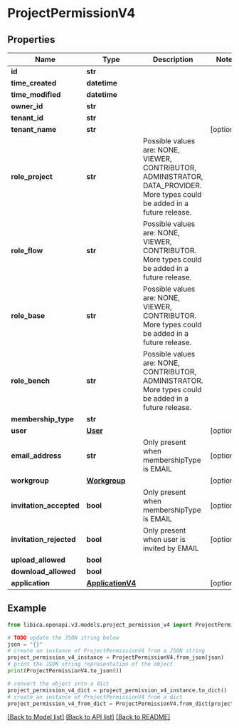 # ProjectPermissionV4


## Properties

Name | Type | Description | Notes
------------ | ------------- | ------------- | -------------
**id** | **str** |  | 
**time_created** | **datetime** |  | 
**time_modified** | **datetime** |  | 
**owner_id** | **str** |  | 
**tenant_id** | **str** |  | 
**tenant_name** | **str** |  | [optional] 
**role_project** | **str** | Possible values are: NONE, VIEWER, CONTRIBUTOR, ADMINISTRATOR, DATA_PROVIDER. More types could be added in a future release. | 
**role_flow** | **str** | Possible values are: NONE, VIEWER, CONTRIBUTOR. More types could be added in a future release. | 
**role_base** | **str** | Possible values are: NONE, VIEWER, CONTRIBUTOR. More types could be added in a future release. | 
**role_bench** | **str** | Possible values are: NONE, CONTRIBUTOR, ADMINISTRATOR. More types could be added in a future release. | 
**membership_type** | **str** |  | 
**user** | [**User**](User.md) |  | [optional] 
**email_address** | **str** | Only present when membershipType is EMAIL | [optional] 
**workgroup** | [**Workgroup**](Workgroup.md) |  | [optional] 
**invitation_accepted** | **bool** | Only present when membershipType is EMAIL | [optional] 
**invitation_rejected** | **bool** | Only present when user is invited by EMAIL | [optional] 
**upload_allowed** | **bool** |  | 
**download_allowed** | **bool** |  | 
**application** | [**ApplicationV4**](ApplicationV4.md) |  | [optional] 

## Example

```python
from libica.openapi.v3.models.project_permission_v4 import ProjectPermissionV4

# TODO update the JSON string below
json = "{}"
# create an instance of ProjectPermissionV4 from a JSON string
project_permission_v4_instance = ProjectPermissionV4.from_json(json)
# print the JSON string representation of the object
print(ProjectPermissionV4.to_json())

# convert the object into a dict
project_permission_v4_dict = project_permission_v4_instance.to_dict()
# create an instance of ProjectPermissionV4 from a dict
project_permission_v4_from_dict = ProjectPermissionV4.from_dict(project_permission_v4_dict)
```
[[Back to Model list]](../README.md#documentation-for-models) [[Back to API list]](../README.md#documentation-for-api-endpoints) [[Back to README]](../README.md)


